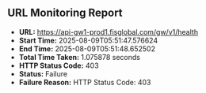 ## URL Monitoring Report

- **URL:** https://api-gw1-prod1.fisglobal.com/gw/v1/health
- **Start Time:** 2025-08-09T05:51:47.576624
- **End Time:** 2025-08-09T05:51:48.652502
- **Total Time Taken:** 1.075878 seconds
- **HTTP Status Code:** 403
- **Status:** Failure
- **Failure Reason:** HTTP Status Code: 403
